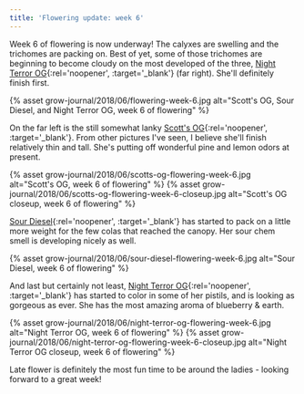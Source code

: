 ```yaml
---
title: 'Flowering update: week 6'
---
```


Week 6 of flowering is now underway! The calyxes are swelling and the trichomes
are packing on. Best of yet, some of those trichomes are beginning to become
cloudy on the most developed of the three,
[Night Terror OG](http://www.raredanknessgenetics.com/Seeds/KUSH/NightTerrorOG.htm){:rel='noopener', :target='_blank'}
(far right). She'll definitely finish first.

{% asset grow-journal/2018/06/flowering-week-6.jpg alt="Scott's OG, Sour Diesel, and Night Terror OG, week 6 of flowering" %}

On the far left is the still somewhat lanky
[Scott's OG](http://www.raredanknessgenetics.com/Seeds/KUSH/ScottsOG.htm){:rel='noopener', :target='_blank'}.
From other pictures I've seen, I believe she'll finish relatively thin and tall.
She's putting off wonderful pine and lemon odors at present.

{% asset grow-journal/2018/06/scotts-og-flowering-week-6.jpg alt="Scott's OG, week 6 of flowering" %}
{% asset grow-journal/2018/06/scotts-og-flowering-week-6-closeup.jpg alt="Scott's OG closeup, week 6 of flowering" %}

[Sour Diesel](https://blimburnseeds.com/sour-diesel){:rel='noopener', :target='_blank'}
has started to pack on a little more weight for the few colas that reached the
canopy. Her sour chem smell is developing nicely as well.

{% asset grow-journal/2018/06/sour-diesel-flowering-week-6.jpg alt="Sour Diesel, week 6 of flowering" %}

And last but certainly not least,
[Night Terror OG](http://www.raredanknessgenetics.com/Seeds/KUSH/NightTerrorOG.htm){:rel='noopener', :target='_blank'}
has started to color in some of her pistils, and is looking as gorgeous as ever.
She has the most amazing aroma of blueberry & earth.

{% asset grow-journal/2018/06/night-terror-og-flowering-week-6.jpg alt="Night Terror OG, week 6 of flowering" %}
{% asset grow-journal/2018/06/night-terror-og-flowering-week-6-closeup.jpg alt="Night Terror OG closeup, week 6 of flowering" %}

Late flower is definitely the most fun time to be around the ladies - looking
forward to a great week!